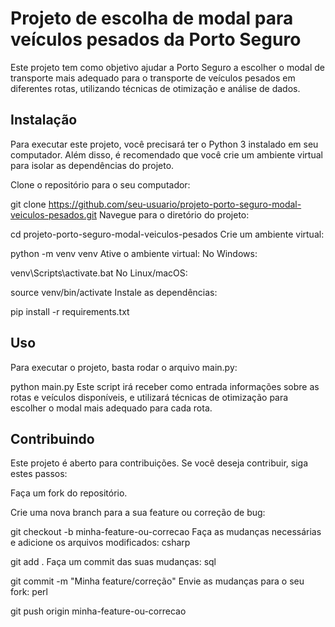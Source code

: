 <h1>Projeto de escolha de modal para veículos pesados da Porto Seguro</h1>
Este projeto tem como objetivo ajudar a Porto Seguro a escolher o modal de transporte mais adequado para o transporte de veículos pesados em diferentes rotas, utilizando técnicas de otimização e análise de dados.

<h2>Instalação</h2>
Para executar este projeto, você precisará ter o Python 3 instalado em seu computador. Além disso, é recomendado que você crie um ambiente virtual para isolar as dependências do projeto.

Clone o repositório para o seu computador:


git clone https://github.com/seu-usuario/projeto-porto-seguro-modal-veiculos-pesados.git
Navegue para o diretório do projeto:


cd projeto-porto-seguro-modal-veiculos-pesados
Crie um ambiente virtual:

python -m venv venv
Ative o ambiente virtual:
No Windows:


venv\Scripts\activate.bat
No Linux/macOS:



source venv/bin/activate
Instale as dependências:

pip install -r requirements.txt
<h2>Uso</h2>
Para executar o projeto, basta rodar o arquivo main.py:



python main.py
Este script irá receber como entrada informações sobre as rotas e veículos disponíveis, e utilizará técnicas de otimização para escolher o modal mais adequado para cada rota.

<h2>Contribuindo</h2>
Este projeto é aberto para contribuições. Se você deseja contribuir, siga estes passos:

Faça um fork do repositório.

Crie uma nova branch para a sua feature ou correção de bug:



git checkout -b minha-feature-ou-correcao
Faça as mudanças necessárias e adicione os arquivos modificados:
csharp

git add .
Faça um commit das suas mudanças:
sql

git commit -m "Minha feature/correção"
Envie as mudanças para o seu fork:
perl

git push origin minha-feature-ou-correcao
